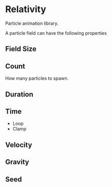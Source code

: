 # Relativity

Particle animation library.

A particle field can have the
following properties

## Field Size

## Count

How many particles to spawn.

## Duration

## Time
  - Loop
  - Clamp

## Velocity



## Gravity

## Seed
